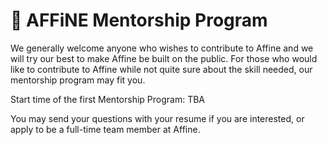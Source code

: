 # 📒 AFFiNE Mentorship Program

We generally welcome anyone who wishes to contribute to Affine and we will try our best to make Affine be built on the public. For those who would like to contribute to Affine while not quite sure about the skill needed, our mentorship program may fit you.

Start time of the first Mentorship Program: TBA

You may send your questions with your resume if you are interested, or apply to be a full-time team member at Affine.
